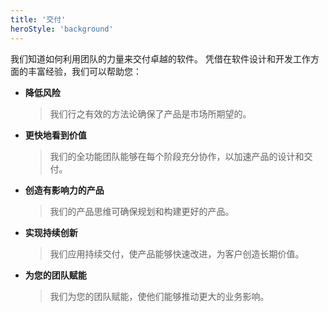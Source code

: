 ```yaml
---
title: '交付'
heroStyle: 'background'
---
```


<!--
https://www.thoughtworks.com/en-au/about-us
-->

我们知道如何利用团队的力量来交付卓越的软件。 凭借在软件设计和开发工作方面的丰富经验，我们可以帮助您：

- **降低风险**
    > 我们行之有效的方法论确保了产品是市场所期望的。

- **更快地看到价值**
    > 我们的全功能团队能够在每个阶段充分协作，以加速产品的设计和交付。

- **创造有影响力的产品**
    > 我们的产品思维可确保规划和构建更好的产品。

- **实现持续创新**
    > 我们应用持续交付，使产品能够快速改进，为客户创造长期价值。

- **为您的团队赋能**
    > 我们为您的团队赋能，使他们能够推动更大的业务影响。
